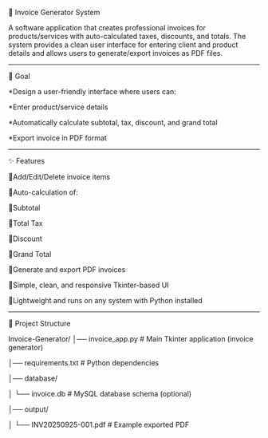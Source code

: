 🧾 Invoice Generator System

A software application that creates professional invoices for products/services with auto-calculated taxes, discounts, and totals. The system provides a clean user interface for entering client and product details and allows users to generate/export invoices as PDF files.

---

🎯 Goal

*Design a user-friendly interface where users can:

*Enter product/service details

*Automatically calculate subtotal, tax, discount, and grand total

*Export invoice in PDF format

---

✨ Features

🔸Add/Edit/Delete invoice items

🔸Auto-calculation of:

🔸Subtotal

🔸Total Tax

🔸Discount

🔸Grand Total

🔸Generate and export PDF invoices

🔸Simple, clean, and responsive Tkinter-based UI

🔸Lightweight and runs on any system with Python installed

---

📂 Project Structure

Invoice-Generator/
│── invoice_app.py              # Main Tkinter application (invoice generator)

│── requirements.txt     # Python dependencies

│── database/

│   └── invoice.db       # MySQL database schema (optional)

│── output/

│   └── INV20250925-001.pdf  # Example exported PDF
